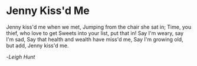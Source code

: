 # Jenny Kiss'd Me

Jenny kiss'd me when we met,
Jumping from the chair she sat in;
Time, you thief, who love to get
Sweets into your list, put that in!
Say I'm weary, say I'm sad,
Say that health and wealth have miss'd me,
Say I'm growing old, but add,
Jenny kiss'd me.

-*Leigh Hunt*
